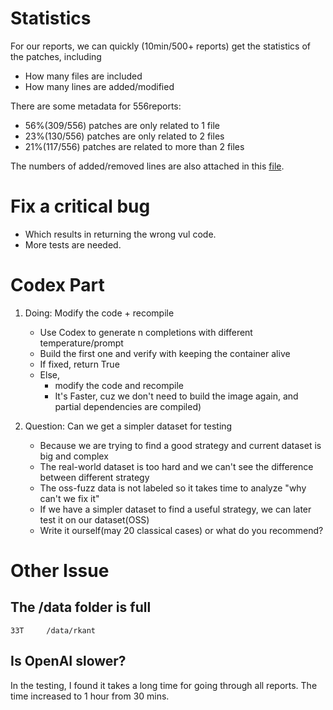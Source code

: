 # Statistics

For our reports, we can quickly (10min/500+ reports) get the statistics of the patches, including
- How many files are included
- How many lines are added/modified

There are some metadata for 556reports:
- 56%(309/556) patches are only related to 1 file
- 23%(130/556) patches are only related to 2 files
- 21%(117/556) patches are related to more than 2 files


The numbers of added/removed lines are also attached in this [file](../Data/_fix_statistics.json).

# Fix a critical bug
- Which results in returning the wrong vul code.
- More tests are needed. 

# Codex Part
1. Doing: Modify the code + recompile
    - Use Codex to generate n completions with different temperature/prompt
    - Build the first one and verify with keeping the container alive
    - If fixed, return True
    - Else, 
        - modify the code and recompile 
        - It's Faster, cuz we don't need to build the image again, and partial dependencies are compiled)

2. Question: Can we get a simpler dataset for testing
    - Because we are trying to find a good strategy and current dataset is big and complex
    - The real-world dataset is too hard and we can't see the difference
    between different strategy
    - The oss-fuzz data is not labeled so it takes time to analyze "why can't we fix it"
    - If we have a simpler dataset to find a useful strategy, we can later 
    test it on our dataset(OSS)
    - Write it ourself(may 20 classical cases) or what do you recommend?


# Other Issue

## The /data folder is full

```
33T     /data/rkant
```

## Is OpenAI slower?

In the testing, I found it takes a long time for going through all reports.
The time increased to 1 hour from 30 mins.